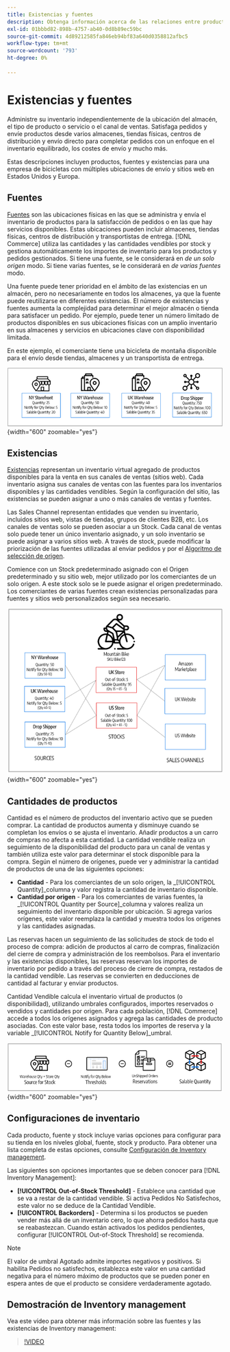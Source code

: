 ```yaml
---
title: Existencias y fuentes
description: Obtenga información acerca de las relaciones entre productos, fuentes y existencias.
exl-id: 01bbbd82-898b-4757-ab40-0d8b89ec59bc
source-git-commit: 4d89212585fa846eb94bf83a640d0358812afbc5
workflow-type: tm+mt
source-wordcount: '793'
ht-degree: 0%

---
```


# Existencias y fuentes

Administre su inventario independientemente de la ubicación del almacén, el tipo de producto o servicio o el canal de ventas. Satisfaga pedidos y envíe productos desde varios almacenes, tiendas físicas, centros de distribución y envío directo para completar pedidos con un enfoque en el inventario equilibrado, los costes de envío y mucho más.

Estas descripciones incluyen productos, fuentes y existencias para una empresa de bicicletas con múltiples ubicaciones de envío y sitios web en Estados Unidos y Europa.

## Fuentes

[Fuentes](sources-manage.md) son las ubicaciones físicas en las que se administra y envía el inventario de productos para la satisfacción de pedidos o en las que hay servicios disponibles. Estas ubicaciones pueden incluir almacenes, tiendas físicas, centros de distribución y transportistas de entrega. [!DNL Commerce] utiliza las cantidades y las cantidades vendibles por stock y gestiona automáticamente los importes de inventario para los productos y pedidos gestionados. Si tiene una fuente, se le considerará en _de un solo origen_ modo. Si tiene varias fuentes, se le considerará en _de varias fuentes_ modo.

Una fuente puede tener prioridad en el ámbito de las existencias en un almacén, pero no necesariamente en todos los almacenes, ya que la fuente puede reutilizarse en diferentes existencias. El número de existencias y fuentes aumenta la complejidad para determinar el mejor almacén o tienda para satisfacer un pedido. Por ejemplo, puede tener un número limitado de productos disponibles en sus ubicaciones físicas con un amplio inventario en sus almacenes y servicios en ubicaciones clave con disponibilidad limitada.

En este ejemplo, el comerciante tiene una bicicleta de montaña disponible para el envío desde tiendas, almacenes y un transportista de entrega.

![Ejemplo de diagrama de fuentes](assets/diagram-sources.png){width="600" zoomable="yes"}

## Existencias

[Existencias](stocks-manage.md) representan un inventario virtual agregado de productos disponibles para la venta en sus canales de ventas (sitios web). Cada inventario asigna sus canales de ventas con las fuentes para los inventarios disponibles y las cantidades vendibles. Según la configuración del sitio, las existencias se pueden asignar a uno o más canales de ventas y fuentes.

Las Sales Channel representan entidades que venden su inventario, incluidos sitios web, vistas de tiendas, grupos de clientes B2B, etc. Los canales de ventas solo se pueden asociar a un Stock. Cada canal de ventas solo puede tener un único inventario asignado, y un solo inventario se puede asignar a varios sitios web. A través de stock, puede modificar la priorización de las fuentes utilizadas al enviar pedidos y por el [Algoritmo de selección de origen](selection-reservations.md).

Comience con un Stock predeterminado asignado con el Origen predeterminado y su sitio web, mejor utilizado por los comerciantes de un solo origen. A este stock solo se le puede asignar el origen predeterminado. Los comerciantes de varias fuentes crean existencias personalizadas para fuentes y sitios web personalizados según sea necesario.

![Diagrama, por ejemplo, de existencias de una tienda](assets/diagram-stock.png){width="600" zoomable="yes"}

## Cantidades de productos

Cantidad es el número de productos del inventario activo que se pueden comprar. La cantidad de productos aumenta y disminuye cuando se completan los envíos o se ajusta el inventario. Añadir productos a un carro de compras no afecta a esta cantidad. La cantidad vendible realiza un seguimiento de la disponibilidad del producto para un canal de ventas y también utiliza este valor para determinar el stock disponible para la compra. Según el número de orígenes, puede ver y administrar la cantidad de productos de una de las siguientes opciones:

- **Cantidad** - Para los comerciantes de un solo origen, la _[!UICONTROL Quantity]_columna y valor registra la cantidad de inventario disponible.
- **Cantidad por origen** - Para los comerciantes de varias fuentes, la _[!UICONTROL Quantity per Source]_columna y valores realiza un seguimiento del inventario disponible por ubicación. Si agrega varios orígenes, este valor reemplaza la cantidad y muestra todos los orígenes y las cantidades asignadas.

Las reservas hacen un seguimiento de las solicitudes de stock de todo el proceso de compra: adición de productos al carro de compras, finalización del cierre de compra y administración de los reembolsos. Para el inventario y las existencias disponibles, las reservas reservan los importes de inventario por pedido a través del proceso de cierre de compra, restados de la cantidad vendible. Las reservas se convierten en deducciones de cantidad al facturar y enviar productos.

Cantidad Vendible calcula el inventario virtual de productos (o disponibilidad), utilizando umbrales configurados, importes reservados o vendidos y cantidades por origen. Para cada población, [!DNL Commerce] accede a todos los orígenes asignados y agrega las cantidades de producto asociadas. Con este valor base, resta todos los importes de reserva y la variable _[!UICONTROL Notify for Quantity Below]_umbral.

![Cálculo de la cantidad vendible de un stock](assets/diagram-salable-quantity.png){width="600" zoomable="yes"}

## Configuraciones de inventario

Cada producto, fuente y stock incluye varias opciones para configurar para su tienda en los niveles global, fuente, stock y producto. Para obtener una lista completa de estas opciones, consulte [Configuración de Inventory management](configuration.md).

Las siguientes son opciones importantes que se deben conocer para [!DNL Inventory Management]:

- **[!UICONTROL Out-of-Stock Threshold]** - Establece una cantidad que se va a restar de la cantidad vendible. Si activa Pedidos No Satisfechos, este valor no se deduce de la Cantidad Vendible.
- **[!UICONTROL Backorders]** - Determina si los productos se pueden vender más allá de un inventario cero, lo que ahorra pedidos hasta que se reabastezcan. Cuando están activados los pedidos pendientes, configurar [!UICONTROL Out-of-Stock Threshold] se recomienda.

>[!NOTE]
>
>El valor de umbral Agotado admite importes negativos y positivos. Si habilita Pedidos no satisfechos, establezca este valor en una cantidad negativa para el número máximo de productos que se pueden poner en espera antes de que el producto se considere verdaderamente agotado.

## Demostración de Inventory management

Vea este vídeo para obtener más información sobre las fuentes y las existencias de Inventory management:

>[!VIDEO](https://video.tv.adobe.com/v/343748?quality=12)
